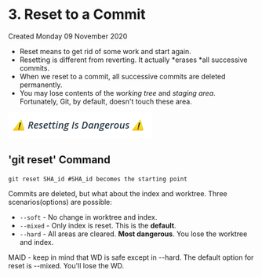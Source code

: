 # 3. Reset to a Commit
Created Monday 09 November 2020


* Reset means to get rid of some work and start again.
* Resetting is different from reverting. It actually *erases *all successive commits.
* When we reset to a commit, all successive commits are deleted permanently.
* You may lose contents of the *working tree* and *staging area*. Fortunately, Git, by default, doesn't touch these area.

![](/assets/3._Reset_to_a_Commit-image-1.png)

'git reset' Command
-------------------
	git reset SHA_id #SHA_id becomes the starting point

Commits are deleted, but what about the index and worktree. Three scenarios(options) are possible:

* ``--soft`` - No change in worktree and index.
* ``--mixed`` - Only index is reset. This is the **default**.
* ``--hard`` - All areas are cleared. **Most dangerous**. You lose the worktree and index.


MAID - keep in mind that WD is safe except in --hard.
The default option for reset is --mixed. You'll lose the WD.

